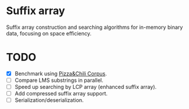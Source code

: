 Suffix array
============

Suffix array construction and searching algorithms for in-memory binary
data, focusing on space efficiency.

TODO
=====
* [x] Benchmark using [Pizza&Chili Corpus](http://pizzachili.dcc.uchile.cl).
* [ ] Compare LMS substrings in parallel.
* [ ] Speed up searching by LCP array (enhanced suffix array).
* [ ] Add compressed suffix array support.
* [ ] Serialization/deserialization.

